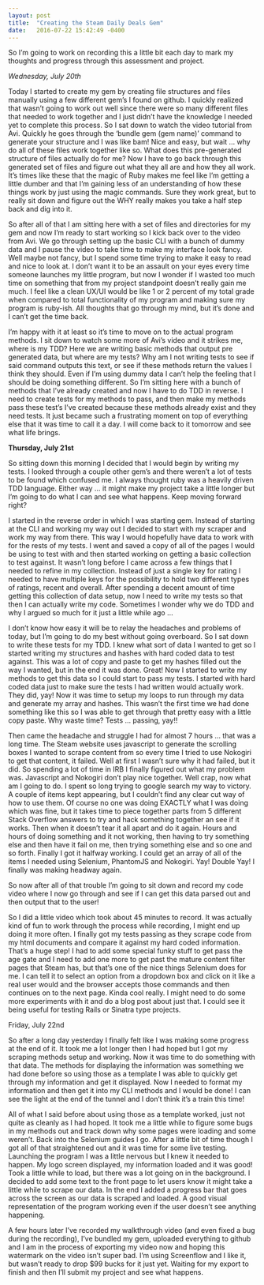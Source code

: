 ```yaml
---
layout: post
title:  "Creating the Steam Daily Deals Gem"
date:   2016-07-22 15:42:49 -0400
---
```



So I’m going to work on recording this a little bit each day to mark my thoughts and progress through this assessment and project.


*Wednesday, July 20th*

Today I started to create my gem by creating file structures and files manually using a few different gem’s I found on github. I quickly realized that wasn’t going to work out well since there were so many different files that needed to work together and I just didn’t have the knowledge I needed yet to complete this process.  So I sat down to watch the video tutorial from Avi.  Quickly he goes through the ‘bundle gem (gem name)’ command to generate your structure and I was like bam! Nice and easy, but wait … why do all of these files work together like so. What does this pre-generated structure of files actually do for me? Now I have to go back through this generated set of files and figure out what they all are and how they all work. It’s times like these that the magic of Ruby makes me feel like I’m getting a little dumber and that I’m gaining less of an understanding of how these things work by just using the magic commands. Sure they work great, but to really sit down and figure out the WHY really makes you take a half step back and dig into it.

So after all of that I am sitting here with a set of files and directories for my gem and now I’m ready to start working so I kick back over to the video from Avi. We go through setting up the basic CLI with a bunch of dummy data and I pause the video to take time to make my interface look fancy. Well maybe not fancy, but I spend some time trying to make it easy to read and nice to look at. I don’t want it to be an assault on your eyes every time someone launches my little program, but now I wonder if I wasted too much time on something that from my project standpoint doesn’t really gain me much. I feel like a clean UX/UI would be like 1 or 2 percent of my total grade when compared to total functionality of my program and making sure my program is ruby-ish. All thoughts that go through my mind, but it’s done and I can’t get the time back.

I’m happy with it at least so it’s time to move on to the actual program methods. I sit down to watch some more of Avi’s video and it strikes me, where is my TDD? Here we are writing basic methods that output pre generated data, but where are my tests? Why am I not writing tests to see if said command outputs this text, or see if these methods return the values I think they should. Even if I’m using dummy data I can’t help the feeling that I should be doing something different. So I’m sitting here with a bunch of methods that I’ve already created and now I have to do TDD in reverse. I need to create tests for my methods to pass, and then make my methods pass these test’s I’ve created because these methods already exist and they need tests. It just became such a frustrating moment on top of everything else that it was time to call it a day.  I will come back to it tomorrow and see what life brings.


**Thursday, July 21st**

So sitting down this morning I decided that I would begin by writing my tests. I looked through a couple other gem’s and there weren’t a lot of tests to be found which confused me. I always thought ruby was a heavily driven TDD language. Either way … it might make my project take a little longer but I’m going to do what I can and see what happens.  Keep moving forward right?

I started in the reverse order in which I was starting gem. Instead of starting at the CLI and working my way out I decided to start with my scraper and work my way from there. This way I would hopefully have data to work with for the rests of my tests. I went and saved a copy of all of the pages I would be using to test with and then started working on getting a basic collection to test against.  It wasn’t long before I came across a few things that I needed to refine in my collection.  Instead of just a single key for rating I needed to have multiple keys for the possibility to hold two different types of ratings, recent and overall.  After spending a decent amount of time getting this collection of data setup, now I need to write my tests so that then I can actually write my code.  Sometimes I wonder why we do TDD and why I argued so much for it just a little while ago …

I don’t know how easy it will be to relay the headaches and problems of today, but I’m going to do my best without going overboard. So I sat down to write these tests for my TDD. I knew what sort of data I wanted to get so I started writing my structures and hashes with hard coded data to test against. This was a lot of copy and paste to get my hashes filled out the way I wanted, but in the end it was done. Great! Now I started to write my methods to get this data so I could start to pass my tests. I started with hard coded data just to make sure the tests I had written would actually work. They did, yay! Now it was time to setup my loops to run through my data and generate my array and hashes. This wasn’t the first time we had done something like this so I was able to get through that pretty easy with a little copy paste. Why waste time? Tests … passing, yay!!

Then came the headache and struggle I had for almost 7 hours … that was a long time. The Steam website uses javascript to generate the scrolling boxes I wanted to scrape content from so every time I tried to use Nokogiri to get that content, it failed. Well at first I wasn’t sure why it had failed, but it did. So spending a lot of time in IRB I finally figured out what my problem was. Javascript and Nokogiri don’t play nice together. Well crap, now what am I going to do.  I spent so long trying to google search my way to victory.  A couple of items kept appearing, but I couldn’t find any clear cut way of how to use them. Of course no one was doing EXACTLY what I was doing which was fine, but it takes time to piece together parts from 5 different Stack Overflow answers to try and hack something together an see if it works. Then when it doesn’t tear it all apart and do it again. Hours and hours of doing something and it not working, then having to try something else and then have it fail on me, then trying something else and so one and so forth. Finally I got it halfway working. I could get an array of all of the items I needed using Selenium, PhantomJS and Nokogiri. Yay! Double Yay! I finally was making headway again.

So now after all of that trouble I’m going to sit down and record my code video where I now go through and see if I can get this data parsed out and then output that to the user!

So I did a little video which took about 45 minutes to record. It was actually kind of fun to work through the process while recording, I might end up doing it more often. I finally got my tests passing as they scrape code from my html documents and compare it against my hard coded information. That’s a huge step!  I had to add some special funky stuff to get pass the age gate and I need to add one more to get past the mature content filter pages that Steam has, but that’s one of the nice things Selenium does for me. I can tell it to select an option from a dropdown box and click on it like a real user would and the browser accepts those commands and then continues on to the next page. Kinda cool really. I might need to do some more experiments with it and do a blog post about just that. I could see it being useful for testing Rails or Sinatra type projects.


Friday, July 22nd

So after a long day yesterday I finally felt like I was making some progress at the end of it. It took me a lot longer then I had hoped but I got my scraping methods setup and working. Now it was time to do something with that data. The methods for displaying the information was something we had done before so using those as a template I was able to quickly get through my information and get it displayed. Now I needed to format my information and then get it into my CLI methods and I would be done! I can see the light at the end of the tunnel and I don’t think it’s a train this time!

All of what I said before about using those as a template worked, just not quite as cleanly as I had hoped. It took me a little while to figure some bugs in my methods out and track down why some pages were loading and some weren’t. Back into the Selenium guides I go. After a little bit of time though I got all of that straightened out and it was time for some live testing. Launching the program I was a little nervous but I knew it needed to happen. My logo screen displayed, my information loaded and it was good! Took a little while to load, but there was a lot going on in the background. I decided to add some text to the front page to let users know it might take a little while to scrape our data. In the end I added a progress bar that goes across the screen as our data is scraped and loaded. A good visual representation of the program working even if the user doesn’t see anything happening.

A few hours later I’ve recorded my walkthrough video (and even fixed a bug during the recording), I’ve bundled my gem, uploaded everything to github and I am in the process of exporting my video now and hoping this watermark on the video isn’t super bad. I’m using Screenflow and I like it, but wasn’t ready to drop $99 bucks for it just yet.  Waiting for my export to finish and then I’ll submit my project and see what happens.
